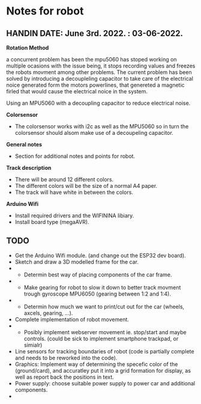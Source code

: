 # Notes for robot

**HANDIN DATE:** 
June 3rd. 2022. : 03-06-2022.
-

**Rotation Method**

a concurrent problem has been the mpu5060 has stoped working on multiple ocasions with the issue being, it stops recording values and freezes the robots movment among other problems. 
The current problem has been solved by introducing a decoupleling capacitor to take care of the electrical noice generated form the motors powerlines, that genereted a magnetic firled that would cause the electrical noice in the system. 

Using an MPU5060 with a decoupling capacitor to reduce electrical noise.         


**Colorsensor**
- The colorsensor works with i2c as well as the MPU5060 so in turn the colorsensor should alsom make use of a decoupeling capacitor.


**General notes** 
- Section for additional notes and points for robot.


**Track description**
- There will be around 12 different colors.
- The different colors will be the size of a normal A4 paper. 
- The track will have white in between the colors. 
 
**Arduino Wifi**
- Install required drivers and the WIFININA libiary. 
- Install board type (megaAVR). 


**TODO**
-

- Get the Arduino Wifi module. (and change out the ESP32 dev board).
- Sketch and draw a 3D modelled frame for the car.
- - Determin best way of placing components of the car frame. 
- - Make gearing for robot to slow it down to better track movment trough gyroscope MPU6050 (gearing between 1:2 and 1:4).
- - Determin how much we want to print/cut out for the car (wheels, axcels, gearing, ...). 
- Complete implementation of robot movement.
- - Posibly implement webserver movement ie. stop/start and maybe controls. (could be sick to implement smartphone trackpad, or simialr)
- Line sensors for tracking boundaries of robot (code is partially complete and needs to be reworked into the code).
- Graphics: Implement way of determining the specefic color of the (ground/card), and accuratley put it into a grid formation for display, as well as report back the positions in text. 
- Power supply: choose suitable power supply to power car and additional components. 
- 

